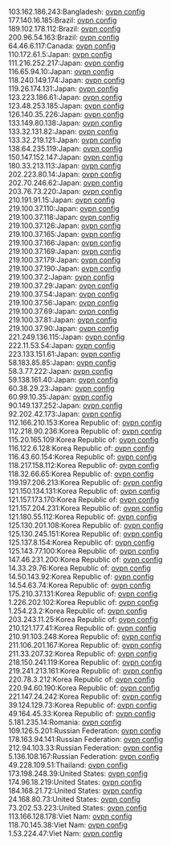 103.162.186.243:Bangladesh: [ovpn config](vpn/103_162_186_243.ovpn)  
177.140.16.185:Brazil: [ovpn config](vpn/177_140_16_185.ovpn)  
189.102.178.112:Brazil: [ovpn config](vpn/189_102_178_112.ovpn)  
200.96.54.163:Brazil: [ovpn config](vpn/200_96_54_163.ovpn)  
64.46.6.117:Canada: [ovpn config](vpn/64_46_6_117.ovpn)  
110.172.61.5:Japan: [ovpn config](vpn/110_172_61_5.ovpn)  
111.216.252.217:Japan: [ovpn config](vpn/111_216_252_217.ovpn)  
116.65.94.10:Japan: [ovpn config](vpn/116_65_94_10.ovpn)  
118.240.149.174:Japan: [ovpn config](vpn/118_240_149_174.ovpn)  
119.26.174.131:Japan: [ovpn config](vpn/119_26_174_131.ovpn)  
123.223.186.61:Japan: [ovpn config](vpn/123_223_186_61.ovpn)  
123.48.253.185:Japan: [ovpn config](vpn/123_48_253_185.ovpn)  
126.140.35.226:Japan: [ovpn config](vpn/126_140_35_226.ovpn)  
133.149.80.138:Japan: [ovpn config](vpn/133_149_80_138.ovpn)  
133.32.131.82:Japan: [ovpn config](vpn/133_32_131_82.ovpn)  
133.32.219.121:Japan: [ovpn config](vpn/133_32_219_121.ovpn)  
138.64.235.119:Japan: [ovpn config](vpn/138_64_235_119.ovpn)  
150.147.152.147:Japan: [ovpn config](vpn/150_147_152_147.ovpn)  
180.33.213.113:Japan: [ovpn config](vpn/180_33_213_113.ovpn)  
202.223.80.14:Japan: [ovpn config](vpn/202_223_80_14.ovpn)  
202.70.246.62:Japan: [ovpn config](vpn/202_70_246_62.ovpn)  
203.76.73.220:Japan: [ovpn config](vpn/203_76_73_220.ovpn)  
210.191.91.15:Japan: [ovpn config](vpn/210_191_91_15.ovpn)  
219.100.37.110:Japan: [ovpn config](vpn/219_100_37_110.ovpn)  
219.100.37.118:Japan: [ovpn config](vpn/219_100_37_118.ovpn)  
219.100.37.126:Japan: [ovpn config](vpn/219_100_37_126.ovpn)  
219.100.37.165:Japan: [ovpn config](vpn/219_100_37_165.ovpn)  
219.100.37.166:Japan: [ovpn config](vpn/219_100_37_166.ovpn)  
219.100.37.169:Japan: [ovpn config](vpn/219_100_37_169.ovpn)  
219.100.37.179:Japan: [ovpn config](vpn/219_100_37_179.ovpn)  
219.100.37.190:Japan: [ovpn config](vpn/219_100_37_190.ovpn)  
219.100.37.2:Japan: [ovpn config](vpn/219_100_37_2.ovpn)  
219.100.37.29:Japan: [ovpn config](vpn/219_100_37_29.ovpn)  
219.100.37.54:Japan: [ovpn config](vpn/219_100_37_54.ovpn)  
219.100.37.56:Japan: [ovpn config](vpn/219_100_37_56.ovpn)  
219.100.37.69:Japan: [ovpn config](vpn/219_100_37_69.ovpn)  
219.100.37.81:Japan: [ovpn config](vpn/219_100_37_81.ovpn)  
219.100.37.90:Japan: [ovpn config](vpn/219_100_37_90.ovpn)  
221.249.136.115:Japan: [ovpn config](vpn/221_249_136_115.ovpn)  
222.11.53.54:Japan: [ovpn config](vpn/222_11_53_54.ovpn)  
223.133.151.61:Japan: [ovpn config](vpn/223_133_151_61.ovpn)  
58.183.85.85:Japan: [ovpn config](vpn/58_183_85_85.ovpn)  
58.3.77.222:Japan: [ovpn config](vpn/58_3_77_222.ovpn)  
59.138.161.40:Japan: [ovpn config](vpn/59_138_161_40.ovpn)  
60.38.29.23:Japan: [ovpn config](vpn/60_38_29_23.ovpn)  
60.99.10.35:Japan: [ovpn config](vpn/60_99_10_35.ovpn)  
90.149.137.252:Japan: [ovpn config](vpn/90_149_137_252.ovpn)  
92.202.42.173:Japan: [ovpn config](vpn/92_202_42_173.ovpn)  
112.166.210.153:Korea Republic of: [ovpn config](vpn/112_166_210_153.ovpn)  
112.218.90.236:Korea Republic of: [ovpn config](vpn/112_218_90_236.ovpn)  
115.20.165.109:Korea Republic of: [ovpn config](vpn/115_20_165_109.ovpn)  
116.122.6.128:Korea Republic of: [ovpn config](vpn/116_122_6_128.ovpn)  
116.43.60.154:Korea Republic of: [ovpn config](vpn/116_43_60_154.ovpn)  
118.217.158.112:Korea Republic of: [ovpn config](vpn/118_217_158_112.ovpn)  
118.32.66.65:Korea Republic of: [ovpn config](vpn/118_32_66_65.ovpn)  
119.197.206.213:Korea Republic of: [ovpn config](vpn/119_197_206_213.ovpn)  
121.150.134.131:Korea Republic of: [ovpn config](vpn/121_150_134_131.ovpn)  
121.157.173.170:Korea Republic of: [ovpn config](vpn/121_157_173_170.ovpn)  
121.157.204.231:Korea Republic of: [ovpn config](vpn/121_157_204_231.ovpn)  
121.180.55.112:Korea Republic of: [ovpn config](vpn/121_180_55_112.ovpn)  
125.130.201.108:Korea Republic of: [ovpn config](vpn/125_130_201_108.ovpn)  
125.130.245.151:Korea Republic of: [ovpn config](vpn/125_130_245_151.ovpn)  
125.137.8.154:Korea Republic of: [ovpn config](vpn/125_137_8_154.ovpn)  
125.143.77.100:Korea Republic of: [ovpn config](vpn/125_143_77_100.ovpn)  
147.46.231.200:Korea Republic of: [ovpn config](vpn/147_46_231_200.ovpn)  
14.33.29.76:Korea Republic of: [ovpn config](vpn/14_33_29_76.ovpn)  
14.50.143.92:Korea Republic of: [ovpn config](vpn/14_50_143_92.ovpn)  
14.54.63.74:Korea Republic of: [ovpn config](vpn/14_54_63_74.ovpn)  
175.210.37.131:Korea Republic of: [ovpn config](vpn/175_210_37_131.ovpn)  
1.226.202.102:Korea Republic of: [ovpn config](vpn/1_226_202_102.ovpn)  
1.254.23.2:Korea Republic of: [ovpn config](vpn/1_254_23_2.ovpn)  
203.243.11.25:Korea Republic of: [ovpn config](vpn/203_243_11_25.ovpn)  
210.121.177.41:Korea Republic of: [ovpn config](vpn/210_121_177_41.ovpn)  
210.91.103.248:Korea Republic of: [ovpn config](vpn/210_91_103_248.ovpn)  
211.106.201.167:Korea Republic of: [ovpn config](vpn/211_106_201_167.ovpn)  
211.33.207.32:Korea Republic of: [ovpn config](vpn/211_33_207_32.ovpn)  
218.150.241.119:Korea Republic of: [ovpn config](vpn/218_150_241_119.ovpn)  
219.241.213.161:Korea Republic of: [ovpn config](vpn/219_241_213_161.ovpn)  
220.78.3.212:Korea Republic of: [ovpn config](vpn/220_78_3_212.ovpn)  
220.94.60.190:Korea Republic of: [ovpn config](vpn/220_94_60_190.ovpn)  
221.147.24.242:Korea Republic of: [ovpn config](vpn/221_147_24_242.ovpn)  
39.124.129.73:Korea Republic of: [ovpn config](vpn/39_124_129_73.ovpn)  
49.164.45.33:Korea Republic of: [ovpn config](vpn/49_164_45_33.ovpn)  
5.181.235.14:Romania: [ovpn config](vpn/5_181_235_14.ovpn)  
109.126.5.201:Russian Federation: [ovpn config](vpn/109_126_5_201.ovpn)  
178.163.94.141:Russian Federation: [ovpn config](vpn/178_163_94_141.ovpn)  
212.94.103.33:Russian Federation: [ovpn config](vpn/212_94_103_33.ovpn)  
5.136.108.167:Russian Federation: [ovpn config](vpn/5_136_108_167.ovpn)  
49.228.109.51:Thailand: [ovpn config](vpn/49_228_109_51.ovpn)  
173.198.248.39:United States: [ovpn config](vpn/173_198_248_39.ovpn)  
174.96.18.219:United States: [ovpn config](vpn/174_96_18_219.ovpn)  
184.168.21.72:United States: [ovpn config](vpn/184_168_21_72.ovpn)  
24.168.80.73:United States: [ovpn config](vpn/24_168_80_73.ovpn)  
73.202.53.223:United States: [ovpn config](vpn/73_202_53_223.ovpn)  
113.166.128.178:Viet Nam: [ovpn config](vpn/113_166_128_178.ovpn)  
118.70.145.38:Viet Nam: [ovpn config](vpn/118_70_145_38.ovpn)  
1.53.224.47:Viet Nam: [ovpn config](vpn/1_53_224_47.ovpn)  
